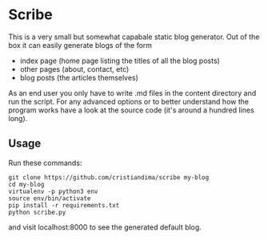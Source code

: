 # Scribe

This is a very small but somewhat capabale static blog generator. Out of the box it can easily generate blogs of the form

- index page (home page listing the titles of all the blog posts)
- other pages (about, contact, etc)
- blog posts (the articles themselves)

As an end user you only have to write .md files in the content directory and run the script. For any advanced options or to better understand how the program works have a look at the source code (it's around a hundred lines long).

## Usage

Run these commands:

```
git clone https://github.com/cristiandima/scribe my-blog
cd my-blog
virtualenv -p python3 env
source env/bin/activate
pip install -r requirements.txt
python scribe.py
```

and visit localhost:8000 to see the generated default blog.
